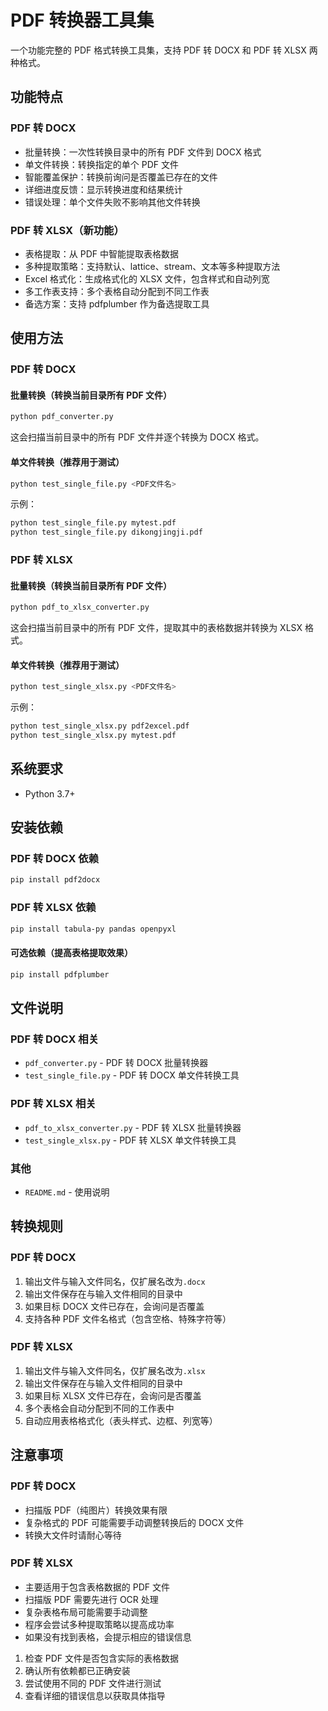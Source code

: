 # PDF 转换器工具集

一个功能完整的 PDF 格式转换工具集，支持 PDF 转 DOCX 和 PDF 转 XLSX 两种格式。

## 功能特点

### PDF 转 DOCX

- 批量转换：一次性转换目录中的所有 PDF 文件到 DOCX 格式
- 单文件转换：转换指定的单个 PDF 文件
- 智能覆盖保护：转换前询问是否覆盖已存在的文件
- 详细进度反馈：显示转换进度和结果统计
- 错误处理：单个文件失败不影响其他文件转换

### PDF 转 XLSX（新功能）

- 表格提取：从 PDF 中智能提取表格数据
- 多种提取策略：支持默认、lattice、stream、文本等多种提取方法
- Excel 格式化：生成格式化的 XLSX 文件，包含样式和自动列宽
- 多工作表支持：多个表格自动分配到不同工作表
- 备选方案：支持 pdfplumber 作为备选提取工具

## 使用方法

### PDF 转 DOCX

#### 批量转换（转换当前目录所有 PDF 文件）

```bash
python pdf_converter.py
```

这会扫描当前目录中的所有 PDF 文件并逐个转换为 DOCX 格式。

#### 单文件转换（推荐用于测试）

```bash
python test_single_file.py <PDF文件名>
```

示例：

```bash
python test_single_file.py mytest.pdf
python test_single_file.py dikongjingji.pdf
```

### PDF 转 XLSX

#### 批量转换（转换当前目录所有 PDF 文件）

```bash
python pdf_to_xlsx_converter.py
```

这会扫描当前目录中的所有 PDF 文件，提取其中的表格数据并转换为 XLSX 格式。

#### 单文件转换（推荐用于测试）

```bash
python test_single_xlsx.py <PDF文件名>
```

示例：

```bash
python test_single_xlsx.py pdf2excel.pdf
python test_single_xlsx.py mytest.pdf
```

## 系统要求

- Python 3.7+

## 安装依赖

### PDF 转 DOCX 依赖

```bash
pip install pdf2docx
```

### PDF 转 XLSX 依赖

```bash
pip install tabula-py pandas openpyxl
```

#### 可选依赖（提高表格提取效果）

```bash
pip install pdfplumber
```

## 文件说明

### PDF 转 DOCX 相关

- `pdf_converter.py` - PDF 转 DOCX 批量转换器
- `test_single_file.py` - PDF 转 DOCX 单文件转换工具

### PDF 转 XLSX 相关

- `pdf_to_xlsx_converter.py` - PDF 转 XLSX 批量转换器
- `test_single_xlsx.py` - PDF 转 XLSX 单文件转换工具

### 其他

- `README.md` - 使用说明

## 转换规则

### PDF 转 DOCX

1. 输出文件与输入文件同名，仅扩展名改为`.docx`
2. 输出文件保存在与输入文件相同的目录中
3. 如果目标 DOCX 文件已存在，会询问是否覆盖
4. 支持各种 PDF 文件名格式（包含空格、特殊字符等）

### PDF 转 XLSX

1. 输出文件与输入文件同名，仅扩展名改为`.xlsx`
2. 输出文件保存在与输入文件相同的目录中
3. 如果目标 XLSX 文件已存在，会询问是否覆盖
4. 多个表格会自动分配到不同的工作表中
5. 自动应用表格格式化（表头样式、边框、列宽等）

## 注意事项

### PDF 转 DOCX

- 扫描版 PDF（纯图片）转换效果有限
- 复杂格式的 PDF 可能需要手动调整转换后的 DOCX 文件
- 转换大文件时请耐心等待

### PDF 转 XLSX

- 主要适用于包含表格数据的 PDF 文件
- 扫描版 PDF 需要先进行 OCR 处理
- 复杂表格布局可能需要手动调整
- 程序会尝试多种提取策略以提高成功率
- 如果没有找到表格，会提示相应的错误信息

1. 检查 PDF 文件是否包含实际的表格数据
2. 确认所有依赖都已正确安装
3. 尝试使用不同的 PDF 文件进行测试
4. 查看详细的错误信息以获取具体指导

